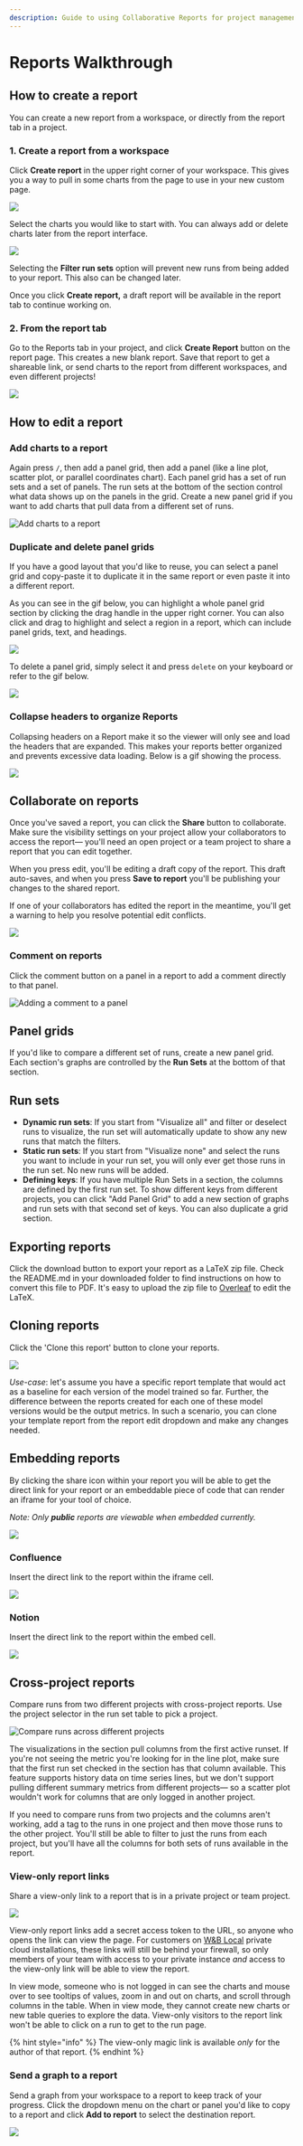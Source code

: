 ```yaml
---
description: Guide to using Collaborative Reports for project management and collaboration
---
```


# Reports Walkthrough

## How to create a report <a href="#how-to-create-a-report" id="how-to-create-a-report"></a>

You can create a new report from a workspace, or directly from the report tab in a project.‌‌

### 1. Create a report from a workspace <a href="#1.-create-a-report-from-a-workspace" id="1.-create-a-report-from-a-workspace"></a>

Click **Create report** in the upper right corner of your workspace. This gives you a way to pull in some charts from the page to use in your new custom page.

![](<../../.gitbook/assets/image (90).png>)

Select the charts you would like to start with. You can always add or delete charts later from the report interface.

![](<../../.gitbook/assets/Screen Shot 2021-11-17 at 11.01.32 AM.png>)

Selecting the **Filter run sets** option will prevent new runs from being added to your report. This also can be changed later.&#x20;

Once you click **Create report,** a draft report will be available in the report tab to continue working on.&#x20;

### 2. From the report tab‌ <a href="#2.-from-the-report-page" id="2.-from-the-report-page"></a>

Go to the Reports tab in your project, and click **Create Report** button on the report page. This creates a new blank report. Save that report to get a shareable link, or send charts to the report from different workspaces, and even different projects!

![](<../../.gitbook/assets/image (91).png>)

## How to edit a report

### Add charts to a report

Again press `/`, then add a panel grid, then add a panel (like a line plot, scatter plot, or parallel coordinates chart). Each panel grid has a set of run sets and a set of panels. The run sets at the bottom of the section control what data shows up on the panels in the grid. Create a new panel grid if you want to add charts that pull data from a different set of runs.

![Add charts to a report](<../../.gitbook/assets/demo - report add panel grid.gif>)

### Duplicate and delete panel grids

If you have a good layout that you'd like to reuse, you can select a panel grid and copy-paste it to duplicate it in the same report or even paste it into a different report.

As you can see in the gif below, you can highlight a whole panel grid section by clicking the drag handle in the upper right corner. You can also click and drag to highlight and select a region in a report, which can include panel grids, text, and headings.

![](<../../.gitbook/assets/demo - copy and paste a panel grid section.gif>)

To delete a panel grid, simply select it and press `delete` on your keyboard or refer to the gif below.

![](../../.gitbook/assets/delete\_panel\_grid.gif)

### Collapse headers to organize Reports

Collapsing headers on a Report make it so the viewer will only see and load the headers that are expanded. This makes your reports better organized and prevents excessive data loading. Below is a gif showing the process.

![](../../.gitbook/assets/collapse\_headers.gif)

## Collaborate on reports

Once you've saved a report, you can click the **Share** button to collaborate. Make sure the visibility settings on your project allow your collaborators to access the report— you'll need an open project or a team project to share a report that you can edit together.

When you press edit, you'll be editing a draft copy of the report. This draft auto-saves, and when you press **Save to report** you'll be publishing your changes to the shared report.

If one of your collaborators has edited the report in the meantime, you'll get a warning to help you resolve potential edit conflicts.

![](<../../.gitbook/assets/collaborative reports.gif>)

### Comment on reports

Click the comment button on a panel in a report to add a comment directly to that panel.

![Adding a comment to a panel](<../../.gitbook/assets/demo - comment on panels in reports.gif>)

## Panel grids

If you'd like to compare a different set of runs, create a new panel grid. Each section's graphs are controlled by the **Run Sets** at the bottom of that section.

## Run sets

* **Dynamic run sets**: If you start from "Visualize all" and filter or deselect runs to visualize, the run set will automatically update to show any new runs that match the filters.
* **Static run sets**: If you start from "Visualize none" and select the runs you want to include in your run set, you will only ever get those runs in the run set. No new runs will be added.
* **Defining keys**: If you have multiple Run Sets in a section, the columns are defined by the first run set. To show different keys from different projects, you can click "Add Panel Grid" to add a new section of graphs and run sets with that second set of keys. You can also duplicate a grid section.

## Exporting reports

Click the download button to export your report as a LaTeX zip file. Check the README.md in your downloaded folder to find instructions on how to convert this file to PDF. It's easy to upload the zip file to [Overleaf](https://www.overleaf.com) to edit the LaTeX.

## Cloning reports

Click the 'Clone this report' button to clone your reports.&#x20;

![](../../.gitbook/assets/clone\_reports.gif)

_Use-case_: let's assume you have a specific report template that would act as a baseline for each version of the model trained so far. Further, the difference between the reports created for each one of these model versions would be the output metrics. In such a scenario, you can clone your template report from the report edit dropdown and make any changes needed.

## Embedding reports

By clicking the share icon within your report you will be able to get the direct link for your report or an embeddable piece of code that can render an iframe for your tool of choice.

_Note: Only **public** reports are viewable when embedded currently._

![](../../.gitbook/assets/get\_embed\_url.gif)

### Confluence

Insert the direct link to the report within the iframe cell.

![](../../.gitbook/assets/embed\_iframe\_confluence.gif)

### Notion

Insert the direct link to the report within the embed cell.

![](../../.gitbook/assets/embed\_iframe\_notion.gif)

## Cross-project reports

Compare runs from two different projects with cross-project reports. Use the project selector in the run set table to pick a project.

![Compare runs across different projects](<../../.gitbook/assets/how to - pick a different project to draw runs from.gif>)

The visualizations in the section pull columns from the first active runset. If you're not seeing the metric you're looking for in the line plot, make sure that the first run set checked in the section has that column available. This feature supports history data on time series lines, but we don't support pulling different summary metrics from different projects— so a scatter plot wouldn't work for columns that are only logged in another project.

If you need to compare runs from two projects and the columns aren't working, add a tag to the runs in one project and then move those runs to the other project. You'll still be able to filter to just the runs from each project, but you'll have all the columns for both sets of runs available in the report.

### View-only report links

Share a view-only link to a report that is in a private project or team project.

![](<../../.gitbook/assets/share view only link.gif>)

View-only report links add a secret access token to the URL, so anyone who opens the link can view the page. For customers on [W\&B Local](../self-hosted/) private cloud installations, these links will still be behind your firewall, so only members of your team with access to your private instance _and_ access to the view-only link will be able to view the report.

In view mode, someone who is not logged in can see the charts and mouse over to see tooltips of values, zoom in and out on charts, and scroll through columns in the table. When in view mode, they cannot create new charts or new table queries to explore the data. View-only visitors to the report link won't be able to click on a run to get to the run page.

{% hint style="info" %}
The view-only magic link is available _only_ for the author of that report.
{% endhint %}

### Send a graph to a report

Send a graph from your workspace to a report to keep track of your progress. Click the dropdown menu on the chart or panel you'd like to copy to a report and click **Add to report** to select the destination report.

![](<../../.gitbook/assets/demo-export-to-existing-report (1) (2) (3) (3) (3) (3) (4) (4) (5) (1) (1) (1) (1) (1) (3) (1) (1) (1) (1) (1) (1) (1) (5) (1) (1) (1) (1) (1) (1) (1) (3) (1) (4).gif>)
